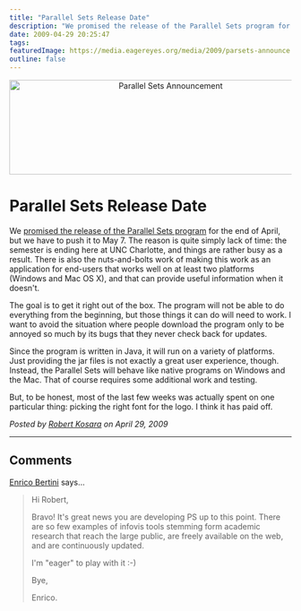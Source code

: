 ```yaml
---
title: "Parallel Sets Release Date"
description: "We promised the release of the Parallel Sets program for the end of April, but we have to push it to May 7. The reason is quite simply lack of time: the semester is ending here at UNC Charlotte, and things are rather busy as a result. There is also the nuts-and-bolts work of making this work as an application for end-users that works well on at least two platforms (Windows and Mac OS X), and that can provide useful information when it doesn't."
date: 2009-04-29 20:25:47
tags: 
featuredImage: https://media.eagereyes.org/media/2009/parsets-announce.png
outline: false
---
```


<p align="center"><img src="https://media.eagereyes.org/media/2009/parsets-announce.png" border="0" alt="Parallel Sets Announcement" width="560" height="169" /></p>

# Parallel Sets Release Date

We <a href="http://eagereyes.org/blog/2009/a-spike-of-interest-in-parallel-sets.html">promised the release of the Parallel Sets program</a> for the end of April, but we have to push it to May 7. The reason is quite simply lack of time: the semester is ending here at UNC Charlotte, and things are rather busy as a result. There is also the nuts-and-bolts work of making this work as an application for end-users that works well on at least two platforms (Windows and Mac OS X), and that can provide useful information when it doesn't.

The goal is to get it right out of the box. The program will not be able to do everything from the beginning, but those things it can do will need to work. I want to avoid the situation where people download the program only to be annoyed so much by its bugs that they never check back for updates.

Since the program is written in Java, it will run on a variety of platforms. Just providing the jar files is not exactly a great user experience, though. Instead, the Parallel Sets will behave like native programs on Windows and the Mac. That of course requires some additional work and testing.

But, to be honest, most of the last few weeks was actually spent on one particular thing: picking the right font for the logo. I think it has paid off.


_Posted by <a href="/about">Robert Kosara</a> on April 29, 2009_


<aside class="comments">

---
## Comments

<a href="http://diuf.unifr.ch/people/bertinie/visuale/" rel="nofollow noopener" target="_blank">Enrico Bertini</a> says…
>	<p>Hi Robert,</p>
>	<p>Bravo! It's great news you are developing PS up to this point. There are so few examples of infovis tools stemming form academic research that reach the large public, are freely available on the web, and are continuously updated.</p>
>	<p>I'm "eager" to play with it :-)</p>
>	<p>Bye,</p>
>	<p>Enrico.</p>

</aside>

